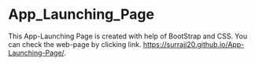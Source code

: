 # App_Launching_Page
This App-Launching Page is created with help of BootStrap and CSS.
You can check the web-page by clicking link.
https://surrajj20.github.io/App-Launching-Page/.
